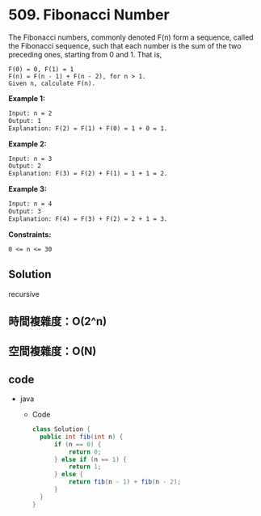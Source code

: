# 509. Fibonacci Number

The Fibonacci numbers, commonly denoted F(n) form a sequence, called the Fibonacci sequence, such that each number is the sum of the two preceding ones, starting from 0 and 1. That is,

```
F(0) = 0, F(1) = 1
F(n) = F(n - 1) + F(n - 2), for n > 1.
Given n, calculate F(n).
```

**Example 1:**

```txt
Input: n = 2
Output: 1
Explanation: F(2) = F(1) + F(0) = 1 + 0 = 1.
```

**Example 2:**

```txt
Input: n = 3
Output: 2
Explanation: F(3) = F(2) + F(1) = 1 + 1 = 2.
```

**Example 3:**

```txt
Input: n = 4
Output: 3
Explanation: F(4) = F(3) + F(2) = 2 + 1 = 3.
```

**Constraints:**

```txt
0 <= n <= 30
```

## Solution

recursive

## 時間複雜度：O(2^n)

## 空間複雜度：O(N)

## code

- java

  - Code

    ```java
    class Solution {
      public int fib(int n) {
          if (n == 0) {
              return 0;
          } else if (n == 1) {
              return 1;
          } else {
              return fib(n - 1) + fib(n - 2);
          }
      }
    }
    ```
